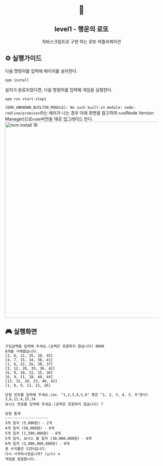 <h1 align="middle">🎱</h1>
<h2 align="middle">level1 - 행운의 로또</h2>
<p align="middle">자바스크립트로 구현 하는 로또 어플리케이션</p>

## ⚙️ 실행가이드

다음 명령어를 입력해 패키지를 설치한다.

```
npm install
```

설치가 완료되었다면, 다음 명령어를 입력해 게임을 실행한다.

```
npm run start-step1
```

`[ERR_UNKNOWN_BUILTIN_MODULE]: No such built-in module: node: redline/promises`라는 에러가 나는 경우 아래 화면을 참고하여 `nvm`(Node Version Manager)으로`node`버전을 18로 업그레이드 한다.
<img width="646" alt="nvm install 18" src="https://user-images.githubusercontent.com/24777828/219883580-1385bf37-227f-40aa-acda-5c084c925a47.png">

## 🎮 실행화면

```
구입금액을 입력해 주세요.(공백은 포함하지 않습니다) 8000
8개를 구매했습니다.
[3, 6, 11, 35, 38, 45]
[4, 7, 15, 34, 38, 41]
[1, 6, 22, 26, 30, 37]
[3, 12, 26, 33, 36, 42]
[6, 9, 10, 22, 25, 30]
[6, 9, 11, 28, 40, 44]
[13, 15, 20, 23, 40, 42]
[1, 8, 9, 11, 21, 26]

당첨 번호를 입력해 주세요.(ex. "1,2,3,4,5,6" 혹은 "1, 2, 3, 4, 5, 6"형식) 3,6,11,4,15,34
보너스 번호를 입력해 주세요.(공백은 포함하지 않습니다) 7

당첨 통계
--------------------
3개 일치 (5,000원) - 2개
4개 일치 (50,000원) - 0개
5개 일치 (1,500,000원) - 0개
5개 일치, 보너스 볼 일치 (30,000,000원) - 0개
6개 일치 (2,000,000,000원) - 0개
총 수익률은 125%입니다.
다시 시작하시겠습니까? (y/n) n
게임을 종료합니다.
```
